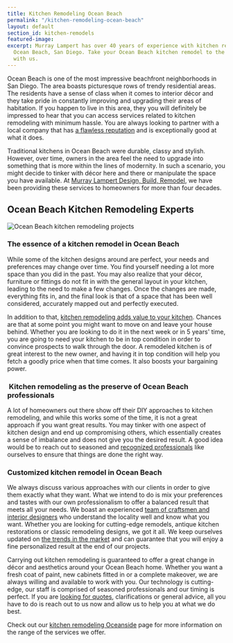 ```yaml
---
title: Kitchen Remodeling Ocean Beach
permalink: "/kitchen-remodeling-ocean-beach"
layout: default
section_id: kitchen-remodels
featured-image:
excerpt: Murray Lampert has over 40 years of experience with kitchen remodeling in
  Ocean Beach, San Diego. Take your Ocean Beach kitchen remodel to the next level
  with us.
---
```


Ocean Beach is one of the most impressive beachfront neighborhoods in San Diego. The area boasts picturesque rows of trendy residential areas. The residents have a sense of class when it comes to interior décor and they take pride in constantly improving and upgrading their areas of habitation. If you happen to live in this area, they you will definitely be impressed to hear that you can access services related to kitchen remodeling with minimum hassle. You are always looking to partner with a local company that has <a href="https://www.youtube.com/watch?v=RGn8ISNG-AY&amp;feature=youtu.be">a flawless reputation</a> and is exceptionally good at what it does.

Traditional kitchens in Ocean Beach were durable, classy and stylish. However, over time, owners in the area feel the need to upgrade into something that is more within the lines of modernity. In such a scenario, you might decide to tinker with décor here and there or manipulate the space you have available. At <a href="http://murraylampert.com/about-murray-lampert-design-build-remodel/">Murray Lampert Design, Build, Remodel</a>, we have been providing these services to homeowners for more than four decades.

## Ocean Beach Kitchen Remodeling Experts

![Ocean Beach kitchen remodeling projects](/uploads/keyes-kitchen-remodel-after.jpg)

### The essence of a kitchen remodel in Ocean Beach

While some of the kitchen designs around are perfect, your needs and preferences may change over time. You find yourself needing a lot more space than you did in the past. You may also realize that your décor, furniture or fittings do not fit in with the general layout in your kitchen, leading to the need to make a few changes. Once the changes are made, everything fits in, and the final look is that of a space that has been well considered, accurately mapped out and perfectly executed.

In addition to that, <a href="http://murraylampert.com/san-diego-kitchen-remodeling-services/">kitchen remodeling adds value to your kitchen</a>. Chances are that at some point you might want to move on and leave your house behind. Whether you are looking to do it in the next week or in 5 years' time, you are going to need your kitchen to be in top condition in order to convince prospects to walk through the door. A remodeled kitchen is of great interest to the new owner, and having it in top condition will help you fetch a goodly price when that time comes. It also boosts your bargaining power.

###  Kitchen remodeling as the preserve of Ocean Beach professionals

A lot of homeowners out there show off their DIY approaches to kitchen remodeling, and while this works some of the time, it is not a great approach if you want great results. You may tinker with one aspect of kitchen design and end up compromising others, which essentially creates a sense of imbalance and does not give you the desired result. A good idea would be to reach out to seasoned and <a href="http://murraylampert.com/murray-lampert-recognized-among-north-americas-best">recognized professionals</a> like ourselves to ensure that things are done the right way.

### Customized kitchen remodel in Ocean Beach

We always discuss various approaches with our clients in order to give them exactly what they want. What we intend to do is mix your preferences and tastes with our own professionalism to offer a balanced result that meets all your needs. We boast an experienced <a href="http://murraylampert.com/team-members/">team of craftsmen and interior designers</a> who understand the locality well and know what you want. Whether you are looking for cutting-edge remodels, antique kitchen restorations or classic remodeling designs, we got it all. We keep ourselves updated on <a href="http://murraylampert.com/remodel-your-kitchen-with-these-6-must-have-features-2/">the trends in the market</a> and can guarantee that you will enjoy a fine personalized result at the end of our projects.

Carrying out kitchen remodeling is guaranteed to offer a great change in décor and aesthetics around your Ocean Beach home. Whether you want a fresh coat of paint, new cabinets fitted in or a complete makeover, we are always willing and available to work with you. Our technology is cutting-edge, our staff is comprised of seasoned professionals and our timing is perfect. If you are <a href="http://murraylampert.com/contact/">looking for quotes</a>, clarifications or general advice, all you have to do is reach out to us now and allow us to help you at what we do best.

Check out our <a href="http://murraylampert.com/kitchen-remodeling-oceanside">kitchen remodeling Oceanside</a> page for more information on the range of the services we offer.
